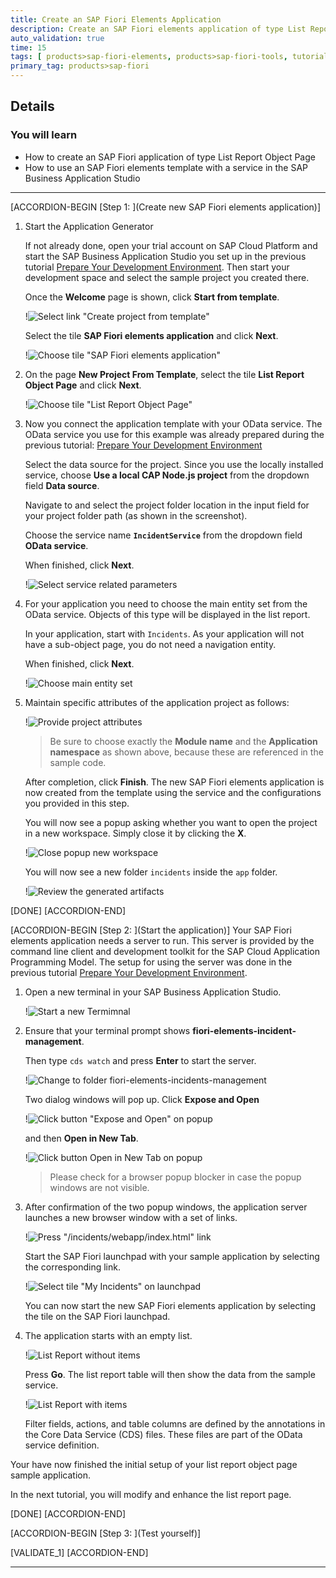 ```yaml
---
title: Create an SAP Fiori Elements Application
description: Create an SAP Fiori elements application of type List Report Object Page based on the SAP Cloud Application Programming Model.
auto_validation: true
time: 15
tags: [ products>sap-fiori-elements, products>sap-fiori-tools, tutorial>beginner, products>sap-fiori, products>sap-business-application-studio, software-product-function>sap-cloud-application-programming-model, products>sap-cloud-platform]
primary_tag: products>sap-fiori
---
```


## Details
### You will learn
- How to create an SAP Fiori application of type List Report Object Page
- How to use an SAP Fiori elements template with a service in the SAP Business Application Studio

---

[ACCORDION-BEGIN [Step 1: ](Create new SAP Fiori elements application)]
1. Start the Application Generator

    If not already done, open your trial account on SAP Cloud Platform and start the SAP Business Application Studio you set up in the previous tutorial [Prepare Your Development Environment](fiori-tools-cap-prepare-dev-env). Then start your development space and select the sample project you created there.

    Once the **Welcome** page is shown, click **Start from template**.

    !![Select link "Create project from template"](select-create-project.png)

    Select the tile **SAP Fiori elements application** and click **Next**.

    !![Choose tile "SAP Fiori elements application"](choose-tile-sap-fiori-elements.png)

2. On the page **New Project From Template**, select the tile **List Report Object Page** and click **Next**.

    !![Choose tile "List Report Object Page"](choose-tile-list-report.png)

3. Now you connect the application template with your OData service. The OData service you use for this example was already prepared during the previous tutorial:  [Prepare Your Development Environment](fiori-tools-cap-prepare-dev-env)

    Select the data source for the project. Since you use the locally installed service, choose **Use a local CAP Node.js project** from the dropdown field **Data source**.

    Navigate to and select the project folder location in the input field for your project folder path (as shown in the screenshot).

    Choose the service name **`IncidentService`** from the dropdown field **OData service**.

    When finished, click **Next**.

    !![Select service related parameters](enter-service-parameters.png)

4. For your application you need to choose the main entity set from the OData service. Objects of this type will be displayed in the list report.

    In your application, start with `Incidents`. As your application will not have a sub-object page, you do not need a navigation entity.

    When finished, click **Next**.

    !![Choose main entity set](choose-main-entity-set.png)

5. Maintain specific attributes of the application project as follows:

    !![Provide project attributes](provide-project-attributes.png)

    >Be sure to choose exactly the **Module name** and the **Application namespace** as shown above, because these are referenced in the sample code.

    After completion, click **Finish**. The new SAP Fiori elements application is now created from the template using the service and the configurations you provided in this step.

    You will now see a popup asking whether you want to open the project in a new workspace. Simply close it by clicking the  **X**.

    !![Close popup new workspace](close-popup-open-new-workspace.png)

    You will now see a new folder `incidents` inside the `app` folder.

    !![Review the generated artifacts](review-generated-artifacts.png)

[DONE]
[ACCORDION-END]

[ACCORDION-BEGIN [Step 2: ](Start the application)]
Your SAP Fiori elements application needs a server to run. This server is provided by the command line client and development toolkit for the SAP Cloud Application Programming Model. The setup for using the server was done in the previous tutorial [Prepare Your Development Environment](fiori-tools-cap-prepare-dev-env).

1. Open a new terminal in your SAP Business Application Studio.

    !![Start a new Termimnal](open-new-terminal.png)

2. Ensure that your terminal prompt shows **fiori-elements-incident-management**.

    Then type `cds watch` and press **Enter** to start the server.

    !![Change to folder fiori-elements-incidents-management](change-to-project-root-run-cds-watch.png)

    Two dialog windows will pop up. Click **Expose and Open**

    !![Click button "Expose and Open" on popup](click-expose-and-open.png)

    and then **Open in New Tab**.

    !![Click button Open in New Tab on popup](click-open-in-new-tab.png)

    >Please check for a browser popup blocker in case the popup windows are not visible.

3. After confirmation of the two popup windows, the application server launches a new browser window with a set of links.

    !![Press "/incidents/webapp/index.html" link](press-incidents-webapp-index-html.png)

    Start the SAP Fiori launchpad with your sample application by selecting the corresponding link.

    !![Select tile "My Incidents" on launchpad](select-tile-my-incidents.png)

    You can now start the new SAP Fiori elements application by selecting the tile on the SAP Fiori launchpad.

4. The application starts with an empty list.

    !![List Report without items](list-report-empty.png)

    Press **Go**. The list report table will then show the data from the sample service.

    !![List Report with items](list-report-go.png)

    Filter fields, actions, and table columns are defined by the annotations in the Core Data Service (CDS) files. These files are part of the OData service definition.

Your have now finished the initial setup of your list report object page sample application.

In the next tutorial, you will modify and enhance the list report page.

[DONE]
[ACCORDION-END]

[ACCORDION-BEGIN [Step 3: ](Test yourself)]


[VALIDATE_1]
[ACCORDION-END]



---
